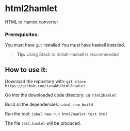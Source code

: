# html2hamlet

HTML to Hamlet converter

### Prerequisites:
You must have `git` installed
You must have haskell installed.

> **Tip:** Using Stack to install Haskell is recommended

## How to use it:

Download the repository with:
`git clone https://github.com/tanakh/html2hamlet`

Go into the downloaded code directory:
`cd html2hamlet`

Build all the dependencies:
`cabal new-build`

Run the tool:
`cabal new-run html2hamlet test.html`

The file `test.hamlet` will be produced.
